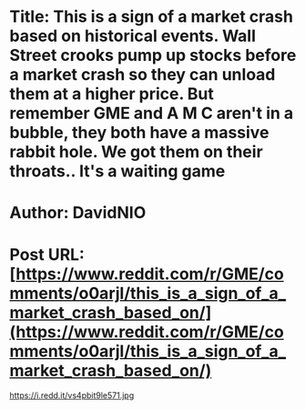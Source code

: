 # Title: This is a sign of a market crash based on historical events. Wall Street crooks pump up stocks before a market crash so they can unload them at a higher price. But remember GME and A M C aren't in a bubble, they both have a massive rabbit hole. We got them on their throats.. It's a waiting game
# Author: DavidNIO
# Post URL: [https://www.reddit.com/r/GME/comments/o0arjl/this_is_a_sign_of_a_market_crash_based_on/](https://www.reddit.com/r/GME/comments/o0arjl/this_is_a_sign_of_a_market_crash_based_on/)


https://i.redd.it/vs4pbit9le571.jpg